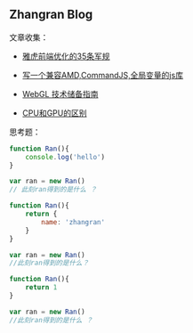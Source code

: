 ## Zhangran Blog

文章收集：

* [雅虎前端优化的35条军规](http://www.cnblogs.com/xianyulaodi/p/5755079.html)

* [写一个兼容AMD,CommandJS,全局变量的js库](https://75team.com/post/%E8%AF%91%E7%A5%9E%E9%A9%AC%E6%98%AFamd-commonjs-umd.html)

* [WebGL 技术储备指南](http://taobaofed.org/blog/2015/12/21/webgl-handbook)

* [CPU和GPU的区别](https://www.zhihu.com/question/19903344)

思考题：


``` javascript
function Ran(){
    console.log('hello')
}

var ran = new Ran()
// 此刻ran得到的是什么 ？

function Ran(){
    return {
        name: 'zhangran'
    }
}

var ran = new Ran()
//此刻ran得到的是什么？

function Ran(){
    return 1
}

var ran = new Ran()
//此刻ran得到的是什么 ？
```

